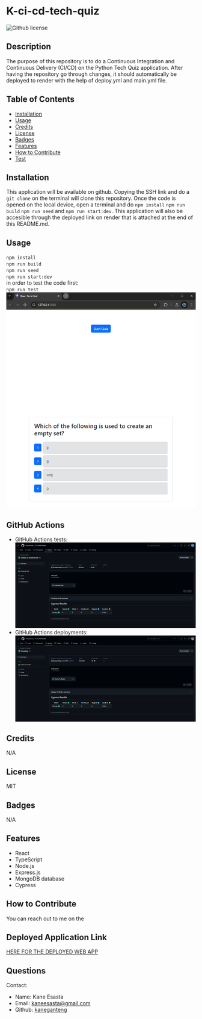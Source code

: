 # K-ci-cd-tech-quiz
  ![Github license](https://img.shields.io/badge/License-MIT-blue.svg)
  ## Description
  The purpose of this repository is to do a Continuous Integration and Continuous Delivery (CI/CD) on the Python Tech Quiz application. After having the repository go through changes, it should automatically be deployed to render with the help of deploy.yml and main.yml file.
  ## Table of Contents
  * [Installation](#installation)
  * [Usage](#usage)
  * [Credits](#credits)
  * [License](#license)
  * [Badges](#badges)
  * [Features](#features)
  * [How to Contribute](#howToContribute)
  * [Test](#test)
  ## Installation
  This application will be available on github. Copying the SSH link and do a `git clone` on the terminal will clone this repository. 
  Once the code is opened on the local device, open a terminal and do `npm install` `npm run build` `npm run seed` and `npm run start:dev`.
  This application will also be accesible through the deployed link on render that is attached at the end of this README.md.
  ## Usage
  `npm install` <br>
  `npm run build` <br>
  `npm run seed`<br>
  `npm run start:dev`<br>
  in order to test the code first:<br>
  `npm run test` <br> ![Screenshot of the start quiz button](./assets/startquizreactquiz.png)
  ![Screenshot of the sample question](./assets/samplequestiontechquiz.png)
  ## GitHub Actions
  * GitHub Actions tests: <br> 
  ![screenshot of the Cypress test result](./assets/CheckingTests.png) <br>
  * GitHub Actions deployments: <br>
  ![screenshot of the deployments](./assets/DeployToRender.png)
  ## Credits
  N/A
  ## License
  MIT 
  ## Badges
  N/A
  ## Features
  * React
  * TypeScript
  * Node.js
  * Express.js
  * MongoDB database
  * Cypress

  ## How to Contribute
  You can reach out to me on the
  ## Deployed Application Link
  [HERE FOR THE DEPLOYED WEB APP](https://k-ci-cd-tech-quiz.onrender.com)
  ## Questions
  Contact:
  * Name: Kane Esasta
  * Email: kaneesasta@gmail.com
  * Github: [kaneganteng](https://github.com/kaneganteng)
